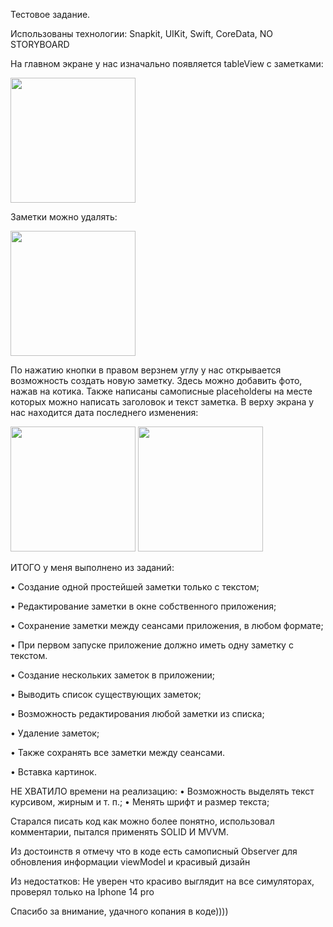 Тестовое задание.

Использованы технологии: Snapkit, UIKit, Swift, CoreData, NO STORYBOARD

На главном экране у нас изначально появляется tableView с заметками:


<img src="https://github.com/BelyahRU/testtask/assets/93776512/df780f21-1208-4f73-81e8-a14f9b3ca96a" width="200">


Заметки можно удалять: 

<img src="https://github.com/BelyahRU/testtask/assets/93776512/0c597a3c-390d-498d-9030-2a14bc102b4f" width="200">

По нажатию кнопки в правом верзнем углу у нас открывается возможность создать новую заметку. Здесь можно добавить фото, нажав на котика. Также написаны самописные placeholderы на месте которых можно написать заголовок и текст заметка. В верху экрана у нас находится дата последнего изменения:

<img src="https://github.com/BelyahRU/testtask/assets/93776512/da838f44-5efb-4e80-9fb5-3ef516f6e2e2" width="200">
<img src="https://github.com/BelyahRU/testtask/assets/93776512/132b6ef3-7ac4-45f2-9c63-37edf9a0f234" width="200">

ИТОГО у меня выполнено из заданий:

• Создание одной простейшей заметки только с текстом;

• Редактирование заметки в окне собственного приложения;

• Сохранение заметки между сеансами приложения, в любом формате;

• При первом запуске приложение должно иметь одну заметку с текстом.

• Создание нескольких заметок в приложении;

• Выводить список существующих заметок;

• Возможность редактирования любой заметки из списка;

• Удаление заметок;

• Также сохранять все заметки между сеансами.

• Вставка картинок.


НЕ ХВАТИЛО времени на реализацию:
• Возможность выделять текст курсивом, жирным и т. п.;
• Менять шрифт и размер текста;


Старался писать код как можно более понятно, использовал комментарии, пытался применять SOLID И MVVM.

Из достоинств я отмечу что в коде есть самописный Observer для обновления информации viewModel и красивый дизайн

Из недостатков:
Не уверен что красиво выглядит на все симуляторах, проверял только на Iphone 14 pro

Спасибо за внимание, удачного копания в коде))))
